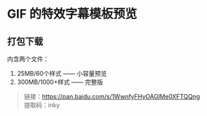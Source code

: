GIF 的特效字幕模板预览
=====================



## 打包下载

内含两个文件：
1. 25MB/60个样式 —— 小容量预览
2. 300MB/1000+样式 —— 完整版

> 链接：https://pan.baidu.com/s/1WwnfyFHyOAGlMe0XFTQQng   
> 提取码：inky 
